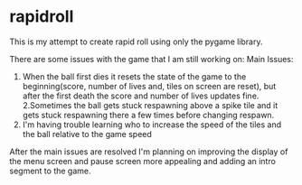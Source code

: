 # rapidroll

This is my attempt to create rapid roll using only the pygame library.

There are some issues with the game that I am still working on:
Main Issues:
1. When the ball first dies it resets the state of the game to the beginning(score, number of lives and, tiles on screen are reset), but after the first death the score and number of lives updates fine.
2.Sometimes the ball gets stuck respawning above a spike tile and it gets stuck respawning there a few times before changing respawn.
3. I'm having trouble learning who to increase the speed of the tiles and the ball relative to the game speed


After the main issues are resolved I'm planning on improving the display of the menu screen and pause screen more appealing and adding an intro segment to the game.
